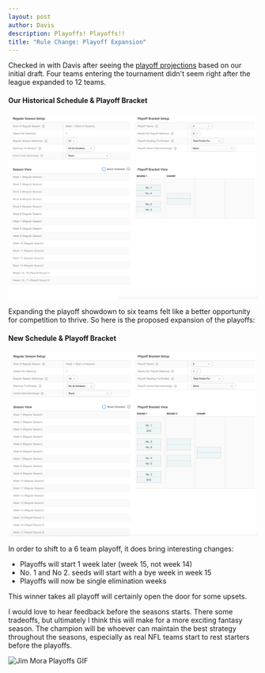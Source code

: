 ```yaml
---
layout: post
author: Davis
description: Playoffs! Playoffs!!
title: "Rule Change: Playoff Expansion"
---
```

Checked in with Davis after seeing the [playoff projections](https://sportsfamily.club/2019/08/27/draft-results.html) based on our initial draft. Four teams entering the tournament didn't seem right after the league expanded to 12 teams.  

#### Our Historical Schedule & Playoff Bracket
<img class="center" src="/assets/playoff4.png" alt="4 Team Playoff">

Expanding the playoff showdown to six teams felt like a better opportunity for competition to thrive. So here is the proposed expansion of the playoffs:
#### New Schedule & Playoff Bracket
<img class="center" src="/assets/playoff6.png" alt="6 Team Playoff">

In order to shift to a 6 team playoff, it does bring interesting changes:

- Playoffs will start 1 week later (week 15, not week 14)
- No. 1 and No 2. seeds will start with a bye week in week 15
- Playoffs will now be single elimination weeks 

This winner takes all playoff will certainly open the door for some upsets. 

I would love to hear feedback before the seasons starts. There some tradeoffs, but ultimately I think this will make for a more exciting fantasy season. The champion will be whoever can maintain the best strategy throughout the seasons, especially as real NFL teams start to rest starters before the playoffs.

<img class="center" src="/assets/playoffs.gif" alt="Jim Mora Playoffs GIF">